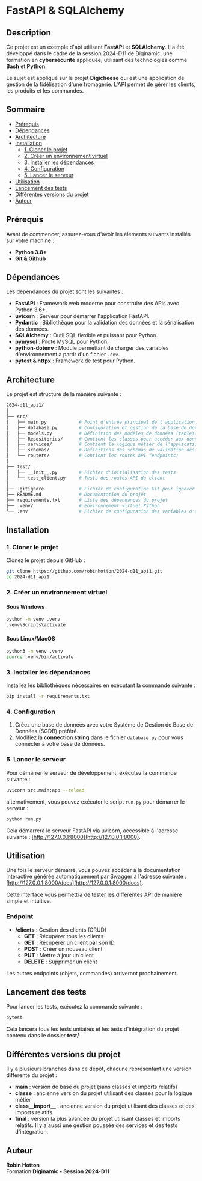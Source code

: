 # FastAPI & SQLAlchemy

## Description

Ce projet est un exemple d'api utilisant **FastAPI** et **SQLAlchemy**. Il a été développé dans le cadre de la session 2024-D11 de Diginamic, une formation en **cybersécurité** appliquée, utilisant des technologies comme **Bash** et **Python**.

Le sujet est appliqué sur le projet **Digicheese** qui est une application de gestion de la fidélisation d'une fromagerie. L'API permet de gérer les clients, les produits et les commandes.

## Sommaire

- [Prérequis](#prérequis)
- [Dépendances](#dépendances)
- [Architecture](#architecture)
- [Installation](#installation)
  - [1. Cloner le projet](#1-cloner-le-projet)
  - [2. Créer un environnement virtuel](#2-créer-un-environnement-virtuel)
  - [3. Installer les dépendances](#3-installer-les-dépendances)
  - [4. Configuration](#4-configuration)
  - [5. Lancer le serveur](#5-lancer-le-serveur)
- [Utilisation](#utilisation)
- [Lancement des tests](#lancement-des-tests)
- [Différentes versions du projet](#différentes-versions-du-projet)
- [Auteur](#auteur)

## Prérequis

Avant de commencer, assurez-vous d'avoir les éléments suivants installés sur votre machine :

- **Python 3.8+**
- **Git & Github**

## Dépendances

Les dépendances du projet sont les suivantes :

- **FastAPI** : Framework web moderne pour construire des APIs avec Python 3.6+.
- **uvicorn** : Serveur pour démarrer l'application FastAPI.
- **Pydantic** : Bibliothèque pour la validation des données et la sérialisation des données.
- **SQLAlchemy** : Outil SQL flexible et puissant pour Python.
- **pymysql** : Pilote MySQL pour Python.
- **python-dotenv** : Module permettant de charger des variables d'environnement à partir d'un fichier `.env`.
- **pytest & httpx** : Framework de test pour Python.

## Architecture

Le projet est structuré de la manière suivante :

```bash
2024-d11_api1/
│
├── src/
│   ├── main.py            # Point d'entrée principal de l'application
│   ├── database.py        # Configuration et gestion de la base de données
│   ├── models.py          # Définition des modèles de données (tables)
│   ├── Repositories/      # Contient les classes pour accéder aux données (logique d'accès à la BDD)
│   ├── services/          # Contient la logique métier de l'application
│   ├── schemas/           # Définitions des schémas de validation des données (Pydantic)
│   └── routers/           # Contient les routes API (endpoints)
│
├── test/
│   ├── __init__.py        # Fichier d'initialisation des tests
│   └── test_client.py     # Tests des routes API du client
│
├── .gitignore             # Fichier de configuration Git pour ignorer certains fichiers/dossiers
├── README.md              # Documentation du projet
├── requirements.txt       # Liste des dépendances du projet
├── .venv/                 # Environnement virtuel Python
└── .env                   # Fichier de configuration des variables d'environnement
```

## Installation

### 1. Cloner le projet

Clonez le projet depuis GitHub :

```bash
git clone https://github.com/robinhotton/2024-d11_api1.git
cd 2024-d11_api1
```

### 2. Créer un environnement virtuel

#### Sous Windows

```bash
python -m venv .venv
.venv\Scripts\activate
```

#### Sous Linux/MacOS

```bash
python3 -m venv .venv
source .venv/bin/activate
```

### 3. Installer les dépendances

Installez les bibliothèques nécessaires en exécutant la commande suivante :

```bash
pip install -r requirements.txt
```

### 4. Configuration

1. Créez une base de données avec votre Système de Gestion de Base de Données (SGDB) préféré.
2. Modifiez la **connection string** dans le fichier `database.py` pour vous connecter à votre base de données.

### 5. Lancer le serveur

Pour démarrer le serveur de développement, exécutez la commande suivante :

```bash
uvicorn src.main:app --reload
```

alternativement, vous pouvez exécuter le script `run.py` pour démarrer le serveur :

```bash
python run.py
```

Cela démarrera le serveur FastAPI via uvicorn, accessible à l'adresse suivante : [http://127.0.0.1:8000](http://127.0.0.1:8000).

## Utilisation

Une fois le serveur démarré, vous pouvez accéder à la documentation interactive générée automatiquement par Swagger à l'adresse suivante : [http://127.0.0.1:8000/docs](http://127.0.0.1:8000/docs).

Cette interface vous permettra de tester les différentes API de manière simple et intuitive.

### Endpoint

- **/clients** : Gestion des clients (CRUD)
  - **GET** : Récupérer tous les clients
  - **GET** : Récupérer un client par son ID
  - **POST** : Créer un nouveau client
  - **PUT** : Mettre à jour un client
  - **DELETE** : Supprimer un client

Les autres endpoints (objets, commandes) arriveront prochainement.

## Lancement des tests

Pour lancer les tests, exécutez la commande suivante :

```bash
pytest
```

Cela lancera tous les tests unitaires et les tests d'intégration du projet contenu dans le dossier **test/**.

## Différentes versions du projet

Il y a plusieurs branches dans ce dépôt, chacune représentant une version différente du projet :

- **main** : version de base du projet (sans classes et imports relatifs)
- **classe** : ancienne version du projet utilisant des classes pour la logique métier
- **class__import__** : ancienne version du projet utilisant des classes et des imports relatifs
- **final** : version la plus avancée du projet utilisant classes et imports relatifs. Il y a aussi une gestion poussée des services et des tests d'intégration.

## Auteur

**Robin Hotton**  
Formation **Diginamic - Session 2024-D11**
